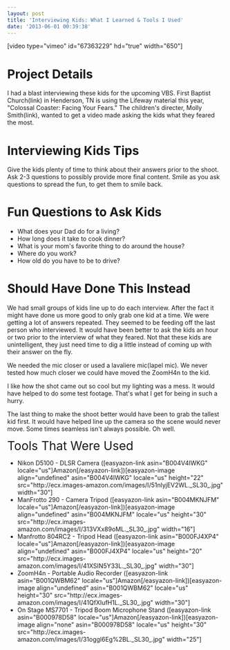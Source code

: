 ```yaml
---
layout: post
title: 'Interviewing Kids: What I Learned & Tools I Used'
date: '2013-06-01 00:39:38'
---
```


[video type="vimeo" id="67363229" hd="true" width="650"]
<h1>Project Details</h1>
I had a blast interviewing these kids for the upcoming VBS. First Baptist Church(link) in Henderson, TN is using the Lifeway material this year, "Colossal Coaster: Facing Your Fears." The children's directer, Molly Smith(link), wanted to get a video made asking the kids what they feared the most.
<h1>Interviewing Kids Tips</h1>
Give the kids plenty of time to think about their answers prior to the shoot.
Ask 2-3 questions to possibly provide more final content.
Smile as you ask questions to spread the fun, to get them to smile back.
<h1>Fun Questions to Ask Kids</h1>
<ul>
	<li>What does your Dad do for a living?</li>
	<li>How long does it take to cook dinner?</li>
	<li>What is your mom's favorite thing to do around the house?</li>
	<li>Where do you work?</li>
	<li>How old do you have to be to drive?</li>
</ul>
<h1>Should Have Done This Instead</h1>
We had small groups of kids line up to do each interview. After the fact it might have done us more good to only grab one kid at a time. We were getting a lot of answers repeated. They seemed to be feeding off the last person who interviewed. It would have been better to ask the kids an hour or two prior to the interview of what they feared. Not that these kids are unintelligent, they just need time to dig a little instead of coming up with their answer on the fly.

We needed the mic closer or used a lavaliere mic(lapel mic). We never tested how much closer we could have moved the ZoomH4n to the kid.

I like how the shot came out so cool but my lighting was a mess. It would have helped to do some test footage. That's what I get for being in such a hurry.

The last thing to make the shoot better would have been to grab the tallest kid first. It would have helped line up the camera so the scene would never move. Some times seamless isn't always possible. Oh well.

<span style="font-size: 2em;">Tools That Were Used</span>
<ul>
	<li>Nikon D5100 - DLSR Camera ([easyazon-link asin="B004V4IWKG" locale="us"]Amazon[/easyazon-link])[easyazon-image align="undefined" asin="B004V4IWKG" locale="us" height="22" src="http://ecx.images-amazon.com/images/I/51nlyjEV2WL._SL30_.jpg" width="30"]</li>
	<li>ManFrotto 290 - Camera Tripod ([easyazon-link asin="B004MKNJFM" locale="us"]Amazon[/easyazon-link])[easyazon-image align="undefined" asin="B004MKNJFM" locale="us" height="30" src="http://ecx.images-amazon.com/images/I/313VXx89oML._SL30_.jpg" width="16"]</li>
	<li>Manfrotto 804RC2 - Tripod Head ([easyazon-link asin="B000FJ4XP4" locale="us"]Amazon[/easyazon-link])[easyazon-image align="undefined" asin="B000FJ4XP4" locale="us" height="20" src="http://ecx.images-amazon.com/images/I/41XSIN5Y33L._SL30_.jpg" width="30"]</li>
	<li>ZoomH4n - Portable Audio Recorder ([easyazon-link asin="B001QWBM62" locale="us"]Amazon[/easyazon-link])[easyazon-image align="undefined" asin="B001QWBM62" locale="us" height="30" src="http://ecx.images-amazon.com/images/I/41QfXIufH1L._SL30_.jpg" width="30"]</li>
	<li>On Stage MS7701 - Tripod Boom Microphone Stand ([easyazon-link asin="B000978D58" locale="us"]Amazon[/easyazon-link])[easyazon-image align="none" asin="B000978D58" locale="us" height="30" src="http://ecx.images-amazon.com/images/I/31oggl6Eg%2BL._SL30_.jpg" width="25"]</li>
</ul>